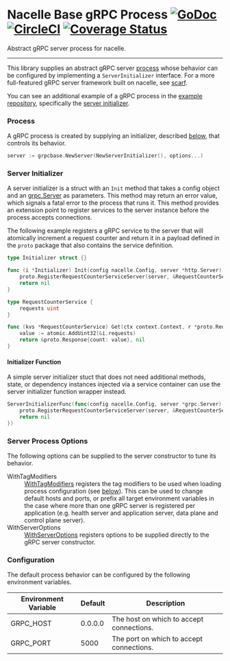 # Nacelle Base gRPC Process [![GoDoc](https://godoc.org/github.com/go-nacelle/grpcbase?status.svg)](https://godoc.org/github.com/go-nacelle/grpcbase) [![CircleCI](https://circleci.com/gh/go-nacelle/grpcbase.svg?style=svg)](https://circleci.com/gh/go-nacelle/grpcbase) [![Coverage Status](https://coveralls.io/repos/github/go-nacelle/grpcbase/badge.svg?branch=master)](https://coveralls.io/github/go-nacelle/grpcbase?branch=master)

Abstract gRPC server process for nacelle.

---

This library supplies an abstract gRPC server [process](https://nacelle.dev/docs/core/process) whose behavior can be configured by implementing a `ServerInitializer` interface. For a more full-featured gRPC server framework built on nacelle, see [scarf](/docs/frameworks/scarf).

You can see an additional example of a gRPC process in the [example repository](https://github.com/go-nacelle/example), specifically the [server initializer](https://github.com/go-nacelle/example/blob/843979aaa86786784a1ca3646e8d0d1f69e29c65/cmd/grpc-api/server_initializer.go#L21).

### Process

A gRPC process is created by supplying an initializer, described [below](https://nacelle.dev/docs/base-processes/grpcbase#server-initializer), that controls its behavior.

```go
server := grpcbase.NewServer(NewServerInitializer(), options...)
```

### Server Initializer

A server initializer is a struct with an `Init` method that takes a config object and an [grpc.Server](https://godoc.org/google.golang.org/grpc#Server) as parameters.  This method may return an error value, which signals a fatal error to the process that runs it. This method provides an extension point to register services to the server instance before the process accepts connections.

The following example registers a gRPC service to the server that will atomically increment a request counter and return it in a payload defined in the `proto` package that also contains the service definition.

```go
type Initializer struct {}

func (i *Initializer) Init(config nacelle.Config, server *http.Server) error {
    proto.RegisterRequestCounterServiceServer(server, &RequestCounterService{})
    return nil
}

type RequestCounterService {
    requests uint
}

func (kvs *RequestCounterService) Get(ctx context.Context, r *proto.Request) (*proto.Response, error) {
    value := atomic.AddUint32(&i.requests)
    return &proto.Response{count: value}, nil
}
```

#### Initializer Function

A simple server initializer stuct that does not need additional methods, state, or dependency instances injected via a service container can use the server initializer function wrapper instead.

```go
ServerInitializerFunc(func(config nacelle.Config, server *grpc.Server) error {
    proto.RegisterRequestCounterServiceServer(server, &RequestCounterService{})
    return nil
})
```

### Server Process Options

The following options can be supplied to the server constructor to tune its behavior.

<dl>
  <dt>WithTagModifiers</dt>
  <dd><a href="https://godoc.org/github.com/go-nacelle/grpcbase#WithTagModifiers">WithTagModifiers</a> registers the tag modifiers to be used when loading process configuration (see <a href="https://godoc.org/github.com/go-nacelle/grpcbase#Configuration">below</a>). This can be used to change default hosts and ports, or prefix all target environment variables in the case where more than one gRPC server is registered per application (e.g. health server and application server, data plane and control plane server).</dd>

  <dt>WithServerOptions</dt>
  <dd><a href="https://godoc.org/github.com/go-nacelle/grpcbase#WithServerOptions">WithServerOptions</a> registers options to be supplied directly to the gRPC server constructor.</dd>
</dl>

### Configuration

The default process behavior can be configured by the following environment variables.

| Environment Variable | Default | Description |
| -------------------- | ------- | ----------- |
| GRPC_HOST            | 0.0.0.0 | The host on which to accept connections. |
| GRPC_PORT            | 5000    | The port on which to accept connections. |

